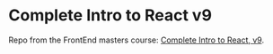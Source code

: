 # Complete Intro to React v9

Repo from the FrontEnd masters course: [Complete Intro to React, v9](https://frontendmasters.com/courses/complete-react-v9/).
